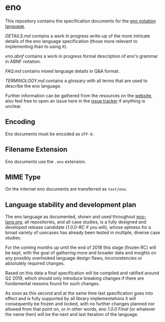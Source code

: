 # eno

This repository contains the specification documents for the [eno notation
language](https://eno-lang.org).

*DETAILS.md* contains a work in progress write-up of the more intricate details
of the eno language specification (those more relevant to implementing than to using it).

*eno.abnf* contains a work in progress formal description of eno's grammar in ABNF notation.

*FAQ.md* contains mixed language details in Q&A format.

*TERMINOLOGY.md* contains a glossary with all terms that are used to describe
the eno language.

Further information can be gathered from the resources on the [website](https://eno-lang.org),
also feel free to open an issue here in the [issue tracker](https://github.com/eno-lang/eno/issues) if anything is unclear.

## Encoding

Eno documents must be encoded as `UTF-8`.

## Filename Extension

Eno documents use the `.eno` extension.

## MIME Type

On the internet eno documents are transferred as `text/eno`.

## Language stability and development plan

The eno language as documented, shown and used throughout [eno-lang.org](https://eno-lang.org), all repositories, and all case studies,
is a fully designed and developed release candidate (*1.0.0-RC* if you will), whose aptness for a
broad variety of usecases has already been tested in multiple, diverse case studies.

For the coming months up until the end of 2018 this stage (frozen RC) will be
kept, with the goal of gathering more and broader data and insights on any
possibly overlooked language design flaws, inconsistencies or absolutely
required changes.

Based on this data a final specification will be compiled and ratified around Q2
2019, which should only introduce breaking changes if there are fundamental
reasons found for such changes.

As soon as this second and at the same time last specification goes into effect
and is fully supported by all library implementations it will consequently be
frozen and locked, with no further changes planned nor allowed from that point
on, or in other words, eno *1.0.0 Final* (or whatever the name then) will be the next and last iteration
of the language.
